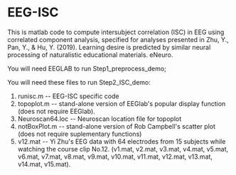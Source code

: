 # EEG-ISC
This is matlab code to compute intersubject correlation (ISC) in EEG using correlated component analysis, 
specified for analyses presented in Zhu, Y., Pan, Y., & Hu, Y. (2019). Learning desire is predicted by similar neural processing of naturalistic educational materials. eNeuro.

You will need EEGLAB to run Step1_preprocess_demo;

You will need these files to run Step2_ISC_demo:
1. runisc.m -- EEG-ISC specific code
2. topoplot.m -- stand-alone version of EEGlab's popular display function (does not require EEGlab). 
3. Neuroscan64.loc -- Neuroscan location file for topoplot
4. notBoxPlot.m -- stand-alone version of Rob Campbell's scatter plot (does not require suplementary functions)
5. v12.mat -- Yi Zhu's EEG data with 64 electrodes from 15 subjects while watching the course clip No.12. 
(v1.mat, v2.mat, v3.mat, v4.mat, v5.mat, v6.mat, v7.mat, v8.mat, v9.mat, v10.mat, v11.mat, v12.mat, v13.mat, v14.mat, v15.mat).
